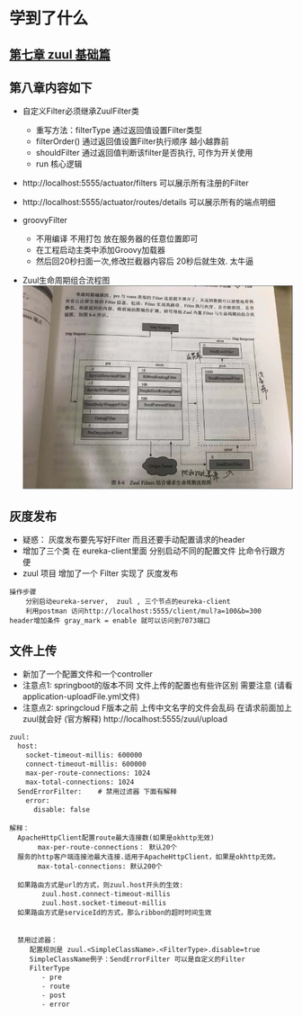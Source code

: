 # 学到了什么
##  [第七章 zuul 基础篇](https://github.com/keepclimbs/springcloud-notes/tree/master/ch8-1-1/readMe-7.md)
## 第八章内容如下

- 自定义Filter必须继承ZuulFilter类
    - 重写方法：filterType 通过返回值设置Filter类型
    - filterOrder()        通过返回值设置Filter执行顺序 越小越靠前
    - shouldFilter         通过返回值判断该filter是否执行, 可作为开关使用
    - run                  核心逻辑

- http://localhost:5555/actuator/filters 可以展示所有注册的Filter
- http://localhost:5555/actuator/routes/details 可以展示所有的端点明细
- groovyFilter 
    - 不用编译 不用打包 放在服务器的任意位置即可 
    - 在工程启动主类中添加Groovy加载器
    - 然后回20秒扫面一次,修改拦截器内容后 20秒后就生效. 太牛逼
- Zuul生命周期组合流程图
![image](https://github.com/keepclimbs/springcloud-notes/blob/master/img/811-1.png)

## 灰度发布
- 疑惑： 灰度发布要先写好Filter 而且还要手动配置请求的header
- 增加了三个类 在 eureka-client里面 分别启动不同的配置文件 比命令行跟方便 
- zuul 项目 增加了一个 Filter 实现了 灰度发布
```
操作步骤 
    分别启动eureka-server,  zuul , 三个节点的eureka-client
    利用postman 访问http://localhost:5555/client/mul?a=100&b=300  header增加条件 gray_mark = enable 就可以访问到7073端口
```

## 文件上传 
- 新加了一个配置文件和一个controller 
- 注意点1: springboot的版本不同 文件上传的配置也有些许区别 需要注意 (请看application-uploadFile.yml文件)
- 注意点2: springcloud F版本之前 上传中文名字的文件会乱码  在请求前面加上 zuul就会好 (官方解释)  http://localhost:5555/zuul/upload 

```
zuul:
  host:
    socket-timeout-millis: 600000 
    connect-timeout-millis: 600000
    max-per-route-connections: 1024 
    max-total-connections: 1024 
  SendErrorFilter:    # 禁用过滤器 下面有解释
    error:
      disable: false
      
解释： 
  ApacheHttpClient配置route最大连接数(如果是okhttp无效)
       max-per-route-connections： 默认20个 
  服务的http客户端连接池最大连接.适用于ApacheHttpClient，如果是okhttp无效。
       max-total-connections: 默认200个 
    
  如果路由方式是url的方式，则zuul.host开头的生效:
        zuul.host.connect-timeout-millis
        zuul.host.socket-timeout-millis 
  如果路由方式是serviceId的方式，那么ribbon的超时时间生效
    
         
  禁用过滤器：
     配置规则是 zuul.<SimpleClassName>.<FilterType>.disable=true
     SimpleClassName例子：SendErrorFilter 可以是自定义的Filter
     FilterType
        - pre
        - route
        - post
        - error
        
```
